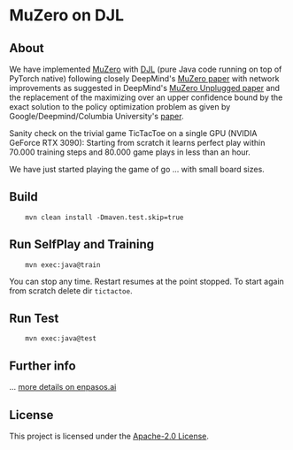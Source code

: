 # MuZero on DJL

## About

We have implemented [MuZero](https://deepmind.com/blog/article/muzero-mastering-go-chess-shogi-and-atari-without-rules)
with [DJL](https://djl.ai/) (pure Java code running on top of PyTorch native) following closely
DeepMind's [MuZero paper](https://www.nature.com/articles/s41586-020-03051-4) with network improvements as suggested in
DeepMind's [MuZero Unplugged paper](https://arxiv.org/abs/2104.06294) and the replacement of the maximizing over an
upper confidence bound by the exact solution to the policy optimization problem as given by Google/Deepmind/Columbia
University's [paper](http://proceedings.mlr.press/v119/grill20a.html).

Sanity check on the trivial game TicTacToe on a single GPU (NVIDIA GeForce RTX 3090):
Starting from scratch it learns perfect play within 70.000 training steps and 80.000 game plays in less than an hour.

We have just started playing the game of go ... with small board sizes.

## Build

```
    mvn clean install -Dmaven.test.skip=true
```

## Run SelfPlay and Training

```
    mvn exec:java@train
```

You can stop any time. Restart resumes at the point stopped. To start again from scratch delete dir ```tictactoe```.

## Run Test

```
    mvn exec:java@test
```

## Further info

... [more details on enpasos.ai](https://enpasos.ai/)

## License

This project is licensed under the [Apache-2.0 License](platform/LICENSE).
